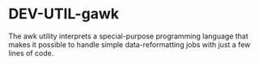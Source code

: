 DEV-UTIL-gawk
=============

The awk utility interprets a special-purpose programming language that makes it possible to handle simple data-reformatting jobs with just a few lines of code. 
